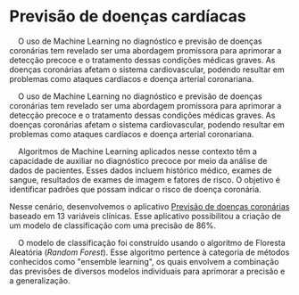 
# Previsão de doenças cardíacas

<!-- badges: start -->

&nbsp;&nbsp;&nbsp;
O uso de Machine Learning no diagnóstico e previsão de doenças coronárias tem revelado ser uma abordagem promissora para aprimorar a detecção precoce e o tratamento dessas condições médicas graves. As doenças coronárias afetam o sistema cardiovascular, podendo resultar em problemas como ataques cardíacos e doença arterial coronariana.

&nbsp;&nbsp;&nbsp;
O uso de Machine Learning no diagnóstico e previsão de doenças coronárias tem revelado ser uma abordagem promissora para aprimorar a detecção precoce e o tratamento dessas condições médicas graves. As doenças coronárias afetam o sistema cardiovascular, podendo resultar em problemas como ataques cardíacos e doença arterial coronariana.

&nbsp;&nbsp;&nbsp;
Algoritmos de Machine Learning aplicados nesse contexto têm a capacidade de auxiliar no diagnóstico precoce por meio da análise de dados de pacientes. Esses dados incluem histórico médico, exames de sangue, resultados de exames de imagem e fatores de risco. O objetivo é identificar padrões que possam indicar o risco de doença coronária.

Nesse cenário, desenvolvemos o aplicativo [Previsão de doenças coronárias](https://junier-marrero-guti.shinyapps.io/Heart-Disease-App/#section-manual) baseado em 13 variáveis clínicas. Esse aplicativo possibilitou a criação de um modelo de classificação com uma precisão de 86%.

&nbsp;&nbsp;&nbsp;
O modelo de classificação foi construído usando o algoritmo de Floresta Aleatória (*Random Forest*). Esse algoritmo pertence à categoria de métodos conhecidos como "ensemble learning", os quais envolvem a combinação das previsões de diversos modelos individuais para aprimorar a precisão e a generalização.

<!-- badges: end -->



